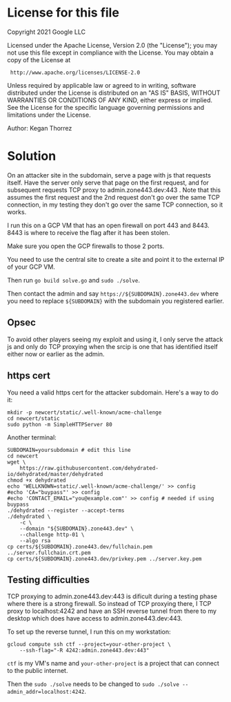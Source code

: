 # License for this file

Copyright 2021 Google LLC

Licensed under the Apache License, Version 2.0 (the "License");
you may not use this file except in compliance with the License.
You may obtain a copy of the License at

     http://www.apache.org/licenses/LICENSE-2.0

Unless required by applicable law or agreed to in writing, software
distributed under the License is distributed on an "AS IS" BASIS,
WITHOUT WARRANTIES OR CONDITIONS OF ANY KIND, either express or implied.
See the License for the specific language governing permissions and
limitations under the License.

Author: Kegan Thorrez

# Solution

On an attacker site in the subdomain, serve a page with js that requests itself.
Have the server only serve that page on the first request, and for subsequent
requests TCP proxy to admin.zone443.dev:443 . Note that this assumes the first
request and the 2nd request don't go over the same TCP connection, in my testing
they don't go over the same TCP connection, so it works.

I run this on a GCP VM that has an open firewall on port 443 and 8443. 8443 is
where to receive the flag after it has been stolen.

Make sure you open the GCP firewalls to those 2 ports.

You need to use the central site to create a site and point it to the external
IP of your GCP VM.

Then run `go build solve.go` and `sudo ./solve`.

Then contact the admin and say `https://${SUBDOMAIN}.zone443.dev` where you need
to replace `${SUBDOMAIN}` with the subdomain you registered earlier.

## Opsec

To avoid other players seeing my exploit and using it, I only serve the attack
js and only do TCP proxying when the srcip is one that has identified itself
either now or earlier as the admin.

## https cert

You need a valid https cert for the attacker subdomain. Here's a way to do it:


```
mkdir -p newcert/static/.well-known/acme-challenge
cd newcert/static
sudo python -m SimpleHTTPServer 80
```

Another terminal:
```
SUBDOMAIN=yoursubdomain # edit this line
cd newcert
wget \
    https://raw.githubusercontent.com/dehydrated-io/dehydrated/master/dehydrated
chmod +x dehydrated
echo 'WELLKNOWN=static/.well-known/acme-challenge/' >> config
#echo 'CA="buypass"' >> config
#echo 'CONTACT_EMAIL="you@example.com"' >> config # needed if using buypass
./dehydrated --register --accept-terms
./dehydrated \
    -c \
    --domain "${SUBDOMAIN}.zone443.dev" \
    --challenge http-01 \
    --algo rsa
cp certs/${SUBDOMAIN}.zone443.dev/fullchain.pem ../server.fullchain.crt.pem
cp certs/${SUBDOMAIN}.zone443.dev/privkey.pem ../server.key.pem
```

## Testing difficulties

TCP proxying to admin.zone443.dev:443 is dificult during a testing phase where
there is a strong firewall. So instead of TCP proxying there, I TCP proxy to
localhost:4242 and have an SSH reverse tunnel from there to my desktop which
does have access to admin.zone443.dev:443.

To set up the reverse tunnel, I run this on my workstation:

```
gcloud compute ssh ctf --project=your-other-project \
    --ssh-flag="-R 4242:admin.zone443.dev:443"
```

`ctf` is my VM's name and `your-other-project` is a project that can connect to
the public internet.

Then the `sudo ./solve` needs to be changed to
`sudo ./solve --admin_addr=localhost:4242`.
